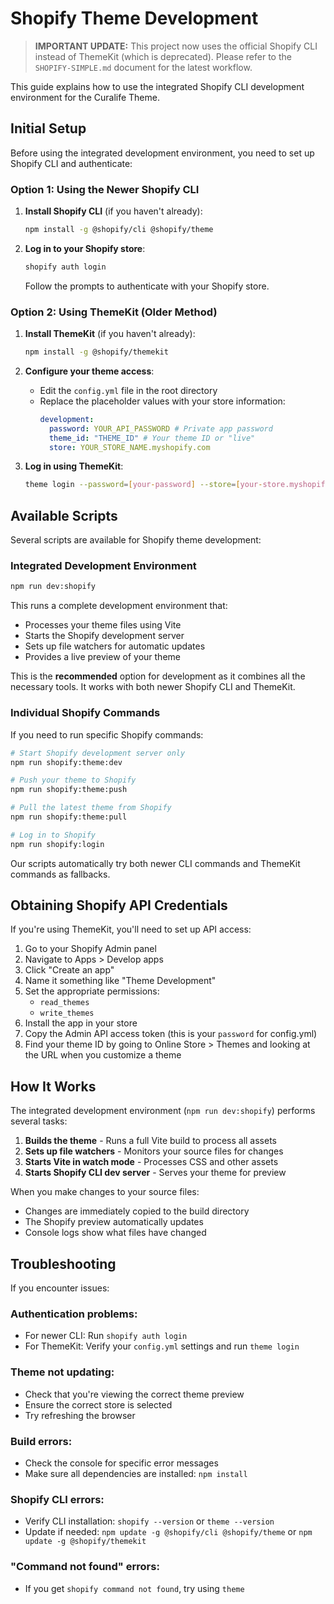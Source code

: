 # Shopify Theme Development

> **IMPORTANT UPDATE:** This project now uses the official Shopify CLI instead of ThemeKit (which is deprecated). Please refer to the `SHOPIFY-SIMPLE.md` document for the latest workflow.

This guide explains how to use the integrated Shopify CLI development environment for the Curalife Theme.

## Initial Setup

Before using the integrated development environment, you need to set up Shopify CLI and authenticate:

### Option 1: Using the Newer Shopify CLI

1. **Install Shopify CLI** (if you haven't already):

   ```bash
   npm install -g @shopify/cli @shopify/theme
   ```

2. **Log in to your Shopify store**:
   ```bash
   shopify auth login
   ```
   Follow the prompts to authenticate with your Shopify store.

### Option 2: Using ThemeKit (Older Method)

1. **Install ThemeKit** (if you haven't already):

   ```bash
   npm install -g @shopify/themekit
   ```

2. **Configure your theme access**:

   - Edit the `config.yml` file in the root directory
   - Replace the placeholder values with your store information:
     ```yaml
     development:
       password: YOUR_API_PASSWORD # Private app password
       theme_id: "THEME_ID" # Your theme ID or "live"
       store: YOUR_STORE_NAME.myshopify.com
     ```

3. **Log in using ThemeKit**:
   ```bash
   theme login --password=[your-password] --store=[your-store.myshopify.com]
   ```

## Available Scripts

Several scripts are available for Shopify theme development:

### Integrated Development Environment

```bash
npm run dev:shopify
```

This runs a complete development environment that:

- Processes your theme files using Vite
- Starts the Shopify development server
- Sets up file watchers for automatic updates
- Provides a live preview of your theme

This is the **recommended** option for development as it combines all the necessary tools. It works with both newer Shopify CLI and ThemeKit.

### Individual Shopify Commands

If you need to run specific Shopify commands:

```bash
# Start Shopify development server only
npm run shopify:theme:dev

# Push your theme to Shopify
npm run shopify:theme:push

# Pull the latest theme from Shopify
npm run shopify:theme:pull

# Log in to Shopify
npm run shopify:login
```

Our scripts automatically try both newer CLI commands and ThemeKit commands as fallbacks.

## Obtaining Shopify API Credentials

If you're using ThemeKit, you'll need to set up API access:

1. Go to your Shopify Admin panel
2. Navigate to Apps > Develop apps
3. Click "Create an app"
4. Name it something like "Theme Development"
5. Set the appropriate permissions:
   - `read_themes`
   - `write_themes`
6. Install the app in your store
7. Copy the Admin API access token (this is your `password` for config.yml)
8. Find your theme ID by going to Online Store > Themes and looking at the URL when you customize a theme

## How It Works

The integrated development environment (`npm run dev:shopify`) performs several tasks:

1. **Builds the theme** - Runs a full Vite build to process all assets
2. **Sets up file watchers** - Monitors your source files for changes
3. **Starts Vite in watch mode** - Processes CSS and other assets
4. **Starts Shopify CLI dev server** - Serves your theme for preview

When you make changes to your source files:

- Changes are immediately copied to the build directory
- The Shopify preview automatically updates
- Console logs show what files have changed

## Troubleshooting

If you encounter issues:

### Authentication problems:

- For newer CLI: Run `shopify auth login`
- For ThemeKit: Verify your `config.yml` settings and run `theme login`

### Theme not updating:

- Check that you're viewing the correct theme preview
- Ensure the correct store is selected
- Try refreshing the browser

### Build errors:

- Check the console for specific error messages
- Make sure all dependencies are installed: `npm install`

### Shopify CLI errors:

- Verify CLI installation: `shopify --version` or `theme --version`
- Update if needed: `npm update -g @shopify/cli @shopify/theme` or `npm update -g @shopify/themekit`

### "Command not found" errors:

- If you get `shopify command not found`, try using `theme`

